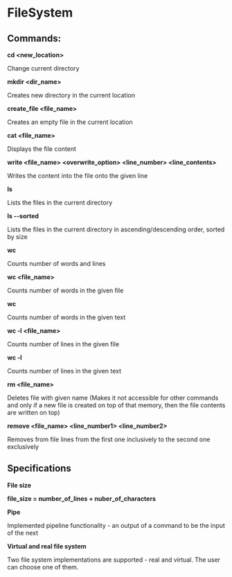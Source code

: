 # FileSystem

## Commands:

**cd <new_location>**
  
Change current directory

**mkdir <dir_name>**

Creates new directory in the current location

**create_file <file_name>**

Creates an empty file in the current location

**cat <file_name>**

Displays the file content

**write <file_name> <overwrite_option> <line_number> <line_contents>**

Writes the content into the file onto the given line

**ls**

Lists the files in the current directory

**ls --sorted**

Lists the files in the current directory in ascending/descending order, sorted by size

**wc**

Counts number of words and lines

**wc <file_name>**

Counts number of words in the given file

**wc <text>**
  
Counts number of words in the given text

**wc -l <file_name>**

Counts number of lines in the given file

**wc -l <text>**
  
Counts number of lines in the given text

**rm <file_name>**

Deletes file with given name (Makes it not accessible for other commands and only if a new file is created on top of that memory, then the file contents are written on top)

**remove <file_name> <line_number1> <line_number2>**

Removes from file lines from the first one inclusively to the second one exclusively

## Specifications

**File size**

**file_size = number_of_lines + nuber_of_characters**

**Pipe**

Implemented pipeline functionality - an output of a command to be the input of the next

**Virtual and real file system**

Two file system implementations are supported - real and virtual. The user can choose one of them.
